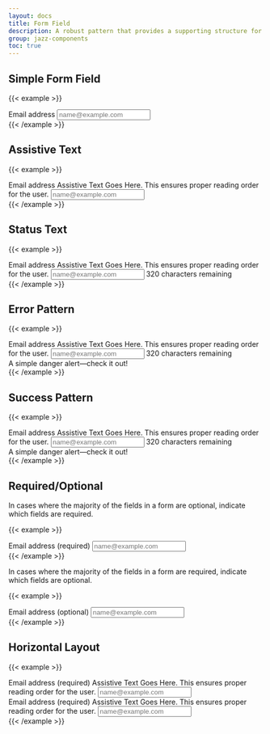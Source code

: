 ```yaml
---
layout: docs
title: Form Field
description: A robust pattern that provides a supporting structure for an individual form field.
group: jazz-components
toc: true
---
```


## Simple Form Field

{{< example >}}
<div class="d-flex flex-column gap-2">
  <label for="exampleFormControlInput1" class="form-label mb-0 fw-bold">Email address</label>
  <input type="email" class="form-control" id="exampleFormControlInput1" placeholder="name@example.com">
</div>
{{< /example >}}

## Assistive Text

{{< example >}}
<div class="d-flex flex-column gap-2">
  <label for="exampleFormControlInput1" class="form-label mb-0 fw-bold">Email address</label>
  <span class="fs-7">Assistive Text Goes Here.  This ensures proper reading order for the user.</span>
  <input type="email" class="form-control" id="exampleFormControlInput1" placeholder="name@example.com">
</div>
{{< /example >}}

## Status Text

{{< example >}}
<div class="d-flex flex-column gap-2">
  <label for="exampleFormControlInput1" class="form-label mb-0 fw-bold">Email address</label>
  <span class="fs-7">Assistive Text Goes Here.  This ensures proper reading order for the user.</span>
  <input type="email" class="form-control" id="exampleFormControlInput1" placeholder="name@example.com">
  <span class="fs-7">320 characters remaining</span>
</div>
{{< /example >}}

## Error Pattern

{{< example >}}
<div class="d-flex flex-column gap-2">
  <label for="exampleFormControlInput1" class="form-label mb-0 fw-bold">Email address</label>
  <span class="fs-7">Assistive Text Goes Here.  This ensures proper reading order for the user.</span>
  <input type="email" class="form-control is-invalid" id="exampleFormControlInput1" placeholder="name@example.com">
  <span class="fs-7">320 characters remaining</span>
  <div class="alert alert-danger mb-0" role="alert">
    <span class="fs-7">A simple danger alert—check it out!</span>
  </div>
</div>
{{< /example >}}

## Success Pattern

{{< example >}}
<div class="d-flex flex-column gap-2">
  <label for="exampleFormControlInput1" class="form-label mb-0 fw-bold">Email address</label>
  <span class="fs-7">Assistive Text Goes Here.  This ensures proper reading order for the user.</span>
  <input type="email" class="form-control is-valid" id="exampleFormControlInput1" placeholder="name@example.com">
  <span class="fs-7">320 characters remaining</span>
  <div class="alert alert-success mb-0" role="alert">
    <span class="fs-7">A simple danger alert—check it out!</span>
  </div>
</div>
{{< /example >}}

## Required/Optional

In cases where the majority of the fields in a form are optional, indicate which fields are required.

{{< example >}}
<div class="d-flex flex-column gap-2">
  <label for="exampleInput12" class="form-label mb-0 fw-bold">Email address (required)</label>
  <input required aria-required="true" type="email" class="form-control" id="exampleInput12" placeholder="name@example.com">
</div>
{{< /example >}}

In cases where the majority of the fields in a form are required, indicate which fields are optional.

{{< example >}}
<div class="d-flex flex-column gap-2">
  <label for="exampleFormControlInput1" class="form-label mb-0 fw-bold">Email address (optional)</label>
  <input type="email" class="form-control" id="exampleFormControlInput1" placeholder="name@example.com">
</div>
{{< /example >}}

## Horizontal Layout

{{< example >}}
<div class="container">
  <div class="row">
    <div class="col-md-6">
      <div class="d-flex flex-column gap-2">
        <label for="exampleInput12" class="form-label mb-0 fw-bold">Email address (required)</label>
        <span class="fs-7">Assistive Text Goes Here.  This ensures proper reading order for the user.</span>
        <input required aria-required="true" type="email" class="form-control" id="exampleInput12" placeholder="name@example.com">
      </div>
    </div>
    <div class="col-md-6">
      <div class="d-flex flex-column gap-2">
        <label for="exampleInput12" class="form-label mb-0 fw-bold">Email address (required)</label>
        <span class="fs-7">Assistive Text Goes Here.  This ensures proper reading order for the user.</span>
        <input required aria-required="true" type="email" class="form-control" id="exampleInput12" placeholder="name@example.com">
      </div>
    </div>
  </div>
</div>
{{< /example >}}
